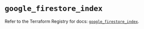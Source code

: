 # `google_firestore_index`

Refer to the Terraform Registry for docs: [`google_firestore_index`](https://registry.terraform.io/providers/hashicorp/google/6.43.0/docs/resources/firestore_index).
